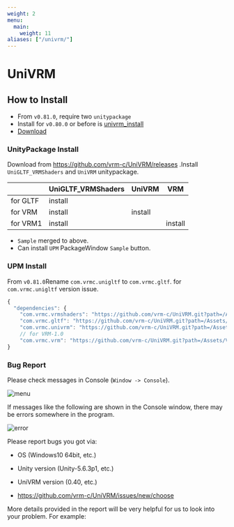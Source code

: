 ```yaml
---
weight: 2
menu:
  main:
    weight: 11
aliases: ["/univrm/"]
---
```


# UniVRM

## How to Install

* From `v0.81.0`, require two `unitypackage`
* Install for `v0.80.0` or before is [univrm_install](/univrm/install/univrm_install)
* [Download](https://github.com/vrm-c/UniVRM/releases)

### UnityPackage Install

Download from https://github.com/vrm-c/UniVRM/releases .Install `UniGLTF_VRMShaders` and `UniVRM` unitypackage.

|          | UniGLTF_VRMShaders | UniVRM  | VRM     |
|----------|--------------------|---------|---------|
| for GLTF | install            |         |         |
| for VRM  | install            | install |         |
| for VRM1 | install            |         | install |

* `Sample` merged to above.
* Can install `UPM` PackageWindow `Sample` button.

### UPM Install

From `v0.81.0`Rename `com.vrmc.unigltf` to `com.vrmc.gltf`. for `com.vrmc.unigltf` version issue.

```js
{
  "dependencies": {
    "com.vrmc.vrmshaders": "https://github.com/vrm-c/UniVRM.git?path=/Assets/VRMShaders#v0.81.0",
    "com.vrmc.gltf": "https://github.com/vrm-c/UniVRM.git?path=/Assets/UniGLTF#v0.81.0", // <= change from unigltf(v0.81.0)
    "com.vrmc.univrm": "https://github.com/vrm-c/UniVRM.git?path=/Assets/VRM#v0.81.0",
    // for VRM-1.0
    "com.vrmc.vrm": "https://github.com/vrm-c/UniVRM.git?path=/Assets/VRM10#v0.81.0",} // <= change from univrm1(v0.81.0)
}
```

### Bug Report

Please check messages in Console (``Window -> Console``).

![menu](/images/vrm/window_console.png)

If messages like the following are shown in the Console window, there may be errors somewhere in the program. 

![error](/images/vrm/error.png)

Please report bugs you got via:

* OS (Windows10 64bit, etc.)
* Unity version (Unity-5.6.3p1, etc.)
* UniVRM version (0.40, etc.)

* https://github.com/vrm-c/UniVRM/issues/new/choose

More details provided in the report will be very helpful for us to look into your problem. For example:

